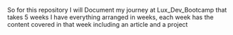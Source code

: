 So for this repository I will Document my journey at Lux_Dev_Bootcamp that takes 5 weeks 
I have everything arranged in weeks, each week has the content covered in that week including an article and a project
